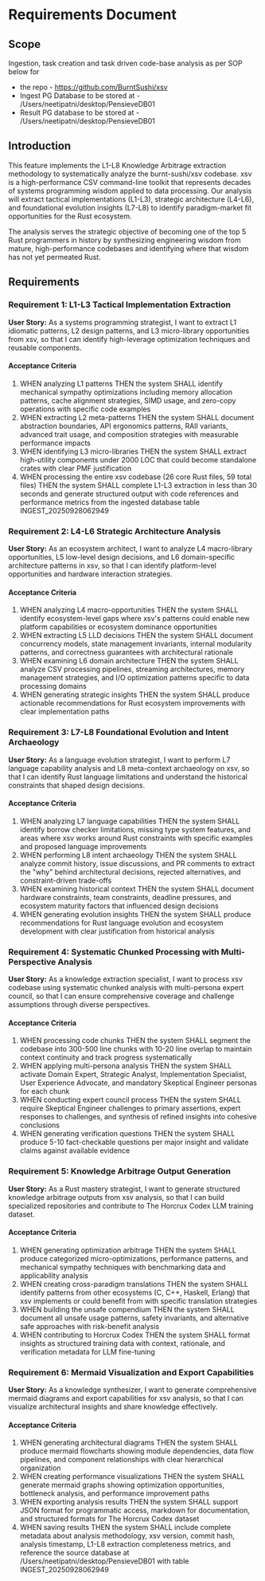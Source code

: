 # Requirements Document

## Scope
Ingestion, task creation and task driven code-base analysis as per SOP below for
- the repo - https://github.com/BurntSushi/xsv
- Ingest PG Database to be stored at - /Users/neetipatni/desktop/PensieveDB01
- Result PG database to be stored at -  /Users/neetipatni/desktop/PensieveDB01

## Introduction

This feature implements the L1-L8 Knowledge Arbitrage extraction methodology to systematically analyze the burnt-sushi/xsv codebase. xsv is a high-performance CSV command-line toolkit that represents decades of systems programming wisdom applied to data processing. Our analysis will extract tactical implementations (L1-L3), strategic architecture (L4-L6), and foundational evolution insights (L7-L8) to identify paradigm-market fit opportunities for the Rust ecosystem.

The analysis serves the strategic objective of becoming one of the top 5 Rust programmers in history by synthesizing engineering wisdom from mature, high-performance codebases and identifying where that wisdom has not yet permeated Rust.

## Requirements

### Requirement 1: L1-L3 Tactical Implementation Extraction

**User Story:** As a systems programming strategist, I want to extract L1 idiomatic patterns, L2 design patterns, and L3 micro-library opportunities from xsv, so that I can identify high-leverage optimization techniques and reusable components.

#### Acceptance Criteria

1. WHEN analyzing L1 patterns THEN the system SHALL identify mechanical sympathy optimizations including memory allocation patterns, cache alignment strategies, SIMD usage, and zero-copy operations with specific code examples
2. WHEN extracting L2 meta-patterns THEN the system SHALL document abstraction boundaries, API ergonomics patterns, RAII variants, advanced trait usage, and composition strategies with measurable performance impacts
3. WHEN identifying L3 micro-libraries THEN the system SHALL extract high-utility components under 2000 LOC that could become standalone crates with clear PMF justification
4. WHEN processing the entire xsv codebase (26 core Rust files, 59 total files) THEN the system SHALL complete L1-L3 extraction in less than 30 seconds and generate structured output with code references and performance metrics from the ingested database table INGEST_20250928062949

### Requirement 2: L4-L6 Strategic Architecture Analysis

**User Story:** As an ecosystem architect, I want to analyze L4 macro-library opportunities, L5 low-level design decisions, and L6 domain-specific architecture patterns in xsv, so that I can identify platform-level opportunities and hardware interaction strategies.

#### Acceptance Criteria

1. WHEN analyzing L4 macro-opportunities THEN the system SHALL identify ecosystem-level gaps where xsv's patterns could enable new platform capabilities or ecosystem dominance opportunities
2. WHEN extracting L5 LLD decisions THEN the system SHALL document concurrency models, state management invariants, internal modularity patterns, and correctness guarantees with architectural rationale
3. WHEN examining L6 domain architecture THEN the system SHALL analyze CSV processing pipelines, streaming architectures, memory management strategies, and I/O optimization patterns specific to data processing domains
4. WHEN generating strategic insights THEN the system SHALL produce actionable recommendations for Rust ecosystem improvements with clear implementation paths

### Requirement 3: L7-L8 Foundational Evolution and Intent Archaeology

**User Story:** As a language evolution strategist, I want to perform L7 language capability analysis and L8 meta-context archaeology on xsv, so that I can identify Rust language limitations and understand the historical constraints that shaped design decisions.

#### Acceptance Criteria

1. WHEN analyzing L7 language capabilities THEN the system SHALL identify borrow checker limitations, missing type system features, and areas where xsv works around Rust constraints with specific examples and proposed language improvements
2. WHEN performing L8 intent archaeology THEN the system SHALL analyze commit history, issue discussions, and PR comments to extract the "why" behind architectural decisions, rejected alternatives, and constraint-driven trade-offs
3. WHEN examining historical context THEN the system SHALL document hardware constraints, team constraints, deadline pressures, and ecosystem maturity factors that influenced design decisions
4. WHEN generating evolution insights THEN the system SHALL produce recommendations for Rust language evolution and ecosystem development with clear justification from historical analysis

### Requirement 4: Systematic Chunked Processing with Multi-Perspective Analysis

**User Story:** As a knowledge extraction specialist, I want to process xsv codebase using systematic chunked analysis with multi-persona expert council, so that I can ensure comprehensive coverage and challenge assumptions through diverse perspectives.

#### Acceptance Criteria

1. WHEN processing code chunks THEN the system SHALL segment the codebase into 300-500 line chunks with 10-20 line overlap to maintain context continuity and track progress systematically
2. WHEN applying multi-persona analysis THEN the system SHALL activate Domain Expert, Strategic Analyst, Implementation Specialist, User Experience Advocate, and mandatory Skeptical Engineer personas for each chunk
3. WHEN conducting expert council process THEN the system SHALL require Skeptical Engineer challenges to primary assertions, expert responses to challenges, and synthesis of refined insights into cohesive conclusions
4. WHEN generating verification questions THEN the system SHALL produce 5-10 fact-checkable questions per major insight and validate claims against available evidence

### Requirement 5: Knowledge Arbitrage Output Generation

**User Story:** As a Rust mastery strategist, I want to generate structured knowledge arbitrage outputs from xsv analysis, so that I can build specialized repositories and contribute to The Horcrux Codex LLM training dataset.

#### Acceptance Criteria

1. WHEN generating optimization arbitrage THEN the system SHALL produce categorized micro-optimizations, performance patterns, and mechanical sympathy techniques with benchmarking data and applicability analysis
2. WHEN creating cross-paradigm translations THEN the system SHALL identify patterns from other ecosystems (C, C++, Haskell, Erlang) that xsv implements or could benefit from with specific translation strategies
3. WHEN building the unsafe compendium THEN the system SHALL document all unsafe usage patterns, safety invariants, and alternative safe approaches with risk-benefit analysis
4. WHEN contributing to Horcrux Codex THEN the system SHALL format insights as structured training data with context, rationale, and verification metadata for LLM fine-tuning

### Requirement 6: Mermaid Visualization and Export Capabilities

**User Story:** As a knowledge synthesizer, I want to generate comprehensive mermaid diagrams and export capabilities for xsv analysis, so that I can visualize architectural insights and share knowledge effectively.

#### Acceptance Criteria

1. WHEN generating architectural diagrams THEN the system SHALL produce mermaid flowcharts showing module dependencies, data flow pipelines, and component relationships with clear hierarchical organization
2. WHEN creating performance visualizations THEN the system SHALL generate mermaid graphs showing optimization opportunities, bottleneck analysis, and performance improvement paths
3. WHEN exporting analysis results THEN the system SHALL support JSON format for programmatic access, markdown for documentation, and structured formats for The Horcrux Codex dataset
4. WHEN saving results THEN the system SHALL include complete metadata about analysis methodology, xsv version, commit hash, analysis timestamp, L1-L8 extraction completeness metrics, and reference the source database at /Users/neetipatni/desktop/PensieveDB01 with table INGEST_20250928062949